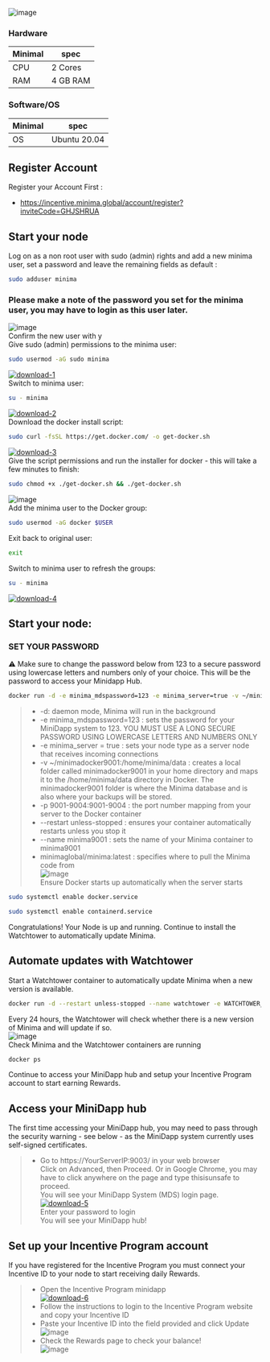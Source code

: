 ![image](http://astronode.tech/wp-content/uploads/2022/11/1500x5001111-1024x341.jpg)
### Hardware

| Minimal | spec |
|---------|------|
|CPU|2 Cores|
|RAM|4 GB RAM|

### Software/OS

| Minimal | spec |
|---------|------|
|OS|Ubuntu 20.04|

## Register Account
Register your Account First : 
* https://incentive.minima.global/account/register?inviteCode=GHJSHRUA

## Start your node
Log on as a non root user with sudo (admin) rights and add a new minima user, set a password and leave the remaining fields as default :
```bash
sudo adduser minima
```
### Please make a note of the password you set for the minima user, you may have to login as this user later.
![image](https://docs.minima.global/assets/images/docker_vps_8adduser-4de3c7729087632336110c04bef54616.png#width50) <br>
Confirm the new user with y <br>
Give sudo (admin) permissions to the minima user: <br>
```bash
sudo usermod -aG sudo minima
```
<a href="https://imgbb.com/"><img src="https://i.ibb.co/yBZfgQz/download-1.png" alt="download-1" border="0" /></a> <br>
Switch to minima user:
```bash
su - minima
```
<a href="https://imgbb.com/"><img src="https://i.ibb.co/7bKsFjP/download-2.png" alt="download-2" border="0" /></a> <br>
Download the docker install script:
```bash
sudo curl -fsSL https://get.docker.com/ -o get-docker.sh
```
<a href="https://ibb.co/yY6whCM"><img src="https://i.ibb.co/jWycVYx/download-3.png" alt="download-3" border="0" /></a><br>
Give the script permissions and run the installer for docker - this will take a few minutes to finish:
```bash
sudo chmod +x ./get-docker.sh && ./get-docker.sh
```
![image](https://docs.minima.global/assets/images/docker_vps_12installdocker-545446c5dd59f7b47198f47e009507f2.png) <br>
Add the minima user to the Docker group:
```bash
sudo usermod -aG docker $USER
```
Exit back to original user:
```bash
exit
```
Switch to minima user to refresh the groups:
```bash
su - minima
```
<a href="https://imgbb.com/"><img src="https://i.ibb.co/kQmrGcG/download-4.png" alt="download-4" border="0" /></a> <br>
## Start your node:
### SET YOUR PASSWORD
⚠ Make sure to change the password below from 123 to a secure password using lowercase letters and numbers only of your choice. This will be the password to access your Minidapp Hub.
```bash
docker run -d -e minima_mdspassword=123 -e minima_server=true -v ~/minimadocker9001:/home/minima/data -p 9001-9004:9001-9004 --restart unless-stopped --name minima9001 minimaglobal/minima:latest
```
>- -d: daemon mode, Minima will run in the background <br>
>- -e minima_mdspassword=123 : sets the password for your MiniDapp system to 123. YOU MUST USE A LONG SECURE PASSWORD USING LOWERCASE LETTERS AND NUMBERS ONLY<br>
>- -e minima_server = true : sets your node type as a server node that receives incoming connections<br>
>- -v ~/minimadocker9001:/home/minima/data : creates a local folder called minimadocker9001 in your home directory and maps it to the /home/minima/data directory in Docker. The minimadocker9001 folder is where the Minima database and is also where your backups will be stored.<br>
>- -p 9001-9004:9001-9004 : the port number mapping from your server to the Docker container<br>
>- --restart unless-stopped : ensures your container automatically restarts unless you stop it<br>
>- --name minima9001 : sets the name of your Minima container to minima9001<br>
>- minimaglobal/minima:latest : specifies where to pull the Minima code from<br>
![image](https://docs.minima.global/assets/images/docker_vps_15startminima-7a5d3c7ce14a45c71f1cc226d43430c5.png) <br>
Ensure Docker starts up automatically when the server starts
```bash
sudo systemctl enable docker.service
```
```bash
sudo systemctl enable containerd.service
```
Congratulations! Your Node is up and running. Continue to install the Watchtower to automatically update Minima.
## Automate updates with Watchtower
Start a Watchtower container to automatically update Minima when a new version is available. <br>
```bash
docker run -d --restart unless-stopped --name watchtower -e WATCHTOWER_CLEANUP=true -e WATCHTOWER_TIMEOUT=60s -v /var/run/docker.sock:/var/run/docker.sock containrrr/watchtower
```
Every 24 hours, the Watchtower will check whether there is a new version of Minima and will update if so. <br>
![image](https://docs.minima.global/assets/images/docker_vps_16startwatchtower-fa06f0dfc24ef0dd4e91c20c5f23b288.png) <br>
Check Minima and the Watchtower containers are running 
```bash
docker ps
```
Continue to access your MiniDapp hub and setup your Incentive Program account to start earning Rewards.
## Access your MiniDapp hub
The first time accessing your MiniDapp hub, you may need to pass through the security warning - see below - as the MiniDapp system currently uses self-signed certificates. <br>
>- Go to https://YourServerIP:9003/ in your web browser <br>
Click on Advanced, then Proceed. Or in Google Chrome, you may have to click anywhere on the page and type thisisunsafe to proceed.<br>
You will see your MiniDapp System (MDS) login page. <br>
<a href="https://imgbb.com/"><img src="https://i.ibb.co/LNMfJkj/download-5.png" alt="download-5" border="0" /></a> <br>
Enter your password to login <br>
You will see your MiniDapp hub!
## Set up your Incentive Program account
If you have registered for the Incentive Program you must connect your Incentive ID to your node to start receiving daily Rewards.<br>
>- Open the Incentive Program minidapp<br>
<a href="https://ibb.co/zQGdLZy"><img src="https://i.ibb.co/xXJZc6p/download-6.png" alt="download-6" border="0" /></a> <br>
>- Follow the instructions to login to the Incentive Program website and copy your Incentive ID<br>
>- Paste your Incentive ID into the field provided and click Update<br>
![image](https://docs.minima.global/assets/images/IP_updateid-64f838ca07172be2645b2ec2cf28bbf4.png#width50) <br>
>- Check the Rewards page to check your balance!<br>
![image](https://docs.minima.global/assets/images/IP_checkrewards-6fad04bec2e272d68c2298b0dd68427c.png#width50) <br>







